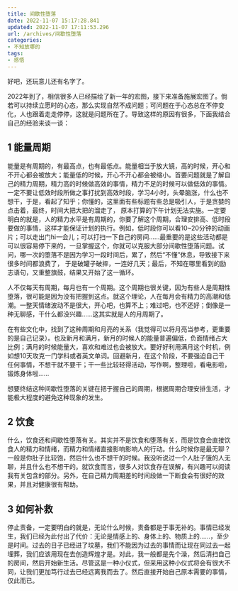 ```yaml
---
title: 间歇性堕落
date: 2022-11-07 15:17:28.841
updated: 2022-11-07 17:11:53.296
url: /archives/间歇性堕落
categories: 
- 不知放哪的
tags: 
- 感悟
---
```


好吧，还玩意儿还有名字了。

2022年到了，相信很多人已经描绘了新一年的宏图，接下来准备施展宏图了。倘若可以持续立愿时的心态，那么实现自然不成问题；可问题在于心态总在不停变化，人也跟着走走停停，这就是问题所在了。导致这样的原因有很多，下面我结合自己的经验来谈一谈：

## 1 能量周期

能量是有周期的，有最高点，也有最低点。能量相当于放大镜，高的时候，开心和不开心都会被放大；能量低的时候，开心不开心都会被缩小。首要问题就是了解自己的精力周期，精力高的时候做高效的事情，精力不足的时候可以做低效的事情。一定不要让低效时段所做之事打扰到高效时段，学习4小时，头晕脑涨，什么也不想干，于是，看起了知乎；你懂的，这里面有些标题有些总是吸引人，于是贪婪的点击着，最终，时间大把大把的溜走了， 原本打算的下午计划无法实施。一定要明白的就是，人的精力水平是有周期的，你要了解这个周期，合理安排高、低时段要做的事情，这样才能保证计划的执行。例如，低时段你可以看10~20分钟的动画片；可以走出门hi一会儿；可以打扫一下自己的房间……最重要的是这些活动都是可以很容易停下来的，一旦掌握这个，你就可以克服大部分间歇性堕落问题。试问，哪一次的堕落不是因为学习一段时间后，累了，然后“不懂”休息，导致接下来很多时间都浪费了， 于是破罐子破摔，一连好几天；最后，不知在哪里看到的励志语句，又重整旗鼓，结果又开始了这一循环。

人不仅每天有周期，每月也有一个周期。这个周期也很关键，因为有些人是周期性堕落，很可能是因为没有把握到这点。就这个理论，人在每月会有精力的高潮和低潮。一整天情绪波动不是很大，开心吧，也算不上；难过吧，也不还好；倒像是一种无聊感，干什么都没兴趣……这其实就是人的月周期了。

在有些文化中，找到了这种周期和月亮的关系（我觉得可以将月亮当参考，更重要的是自己记录）。也及新月和满月，新月的时候人的能量普遍偏低，负面情绪占大比例；满月的时候能量大，喜欢和难过也会被放大。要好好利用满月这个时机，例如想10天攻克一门学科或者英文单词。回避新月，在这个阶段，不要强迫自己干任何事情，不想干就不要干；干一些比较轻得活动，写作啊，整理啦，看电影啦，锻炼身体啦……

想要终结这种间歇性堕落的关键在把于握自己的周期，根据周期合理安排生活，才能极大程度的避免这种现象的发生。

## 2 饮食

什么，饮食还和间歇性堕落有关。其实并不是饮食和堕落有关，而是饮食会直接饮食人的精力和情绪，而精力和情绪直接影响影响人的行动。什么时候你是最无聊？一般是你肚子比较饱，然后什么也不想干的时候。我没听说过一个人肚子饿的人无聊，并且什么也不想干的。就饮食而言，很多人对饮食存在误解，有兴趣可以阅读我有关包含的部分。另外，在自己精力周期差的时间段做一下断食会有很好的效果，并且对健康很有帮助。

## 3 如何补救

停止责备，一定要明白的就是，无论什么时候，责备都是于事无补的。事情已经发生，我们已经为此付出了代价：无论是情感上的、身体上的、物质上的……，至少是时间。过去的日子已经进了坟墓，我们不能因为过去的事情而让现在同过去一起埋葬，我们应该用现在去创造辉煌才是。对此，我一般都是先个澡，然后清扫自己的房间，然后开始新生活。尽管这是一种小仪式，但采用这种小仪式将会有很大不同，让我们更加笃行过去已经远离我而去了。然后直接开始自己原本需要的事情，仅此而已。